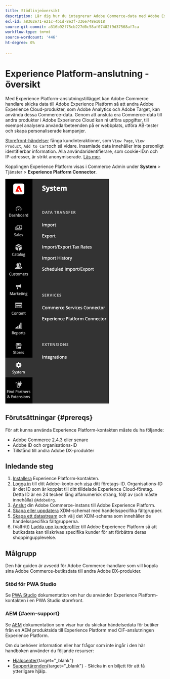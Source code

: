 ```yaml
---
title: Stödlinjeöversikt
description: Lär dig hur du integrerar Adobe Commerce-data med Adobe Experience Platform via Experience Platform-kontakten.
exl-id: a8362e71-e21c-4b1d-8e3f-336e748e1018
source-git-commit: a316b92f75cb227d0c58af07482f9d37568af7ca
workflow-type: tm+mt
source-wordcount: '446'
ht-degree: 0%

---
```


# Experience Platform-anslutning - översikt

Med Experience Platform-anslutningstillägget kan Adobe Commerce handlare skicka data till Adobe Experience Platform så att andra Adobe Experience Cloud-produkter, som Adobe Analytics och Adobe Target, kan använda dessa Commerce-data. Genom att ansluta era Commerce-data till andra produkter i Adobe Experience Cloud kan ni utföra uppgifter, till exempel analysera användarbeteenden på er webbplats, utföra AB-tester och skapa personaliserade kampanjer.

[Storefront-händelser](events.md) fånga kundinteraktioner, som `View Page`, `View Product`, `Add to Cart`och så vidare. Insamlade data innehåller inte personligt identifierbar information. Alla användaridentifierare, som cookie-ID:n och IP-adresser, är strikt anonymiserade. [Läs mer](https://www.adobe.com/privacy/experience-cloud.html).

Kopplingen Experience Platform visas i Commerce Admin under **System** > Tjänster > **Experience Platform Connector**.

![Administratörsvy för tillägget Experience Platform](assets/epc-adminui.png)

## Förutsättningar {#prereqs}

För att kunna använda Experience Platform-kontakten måste du ha följande:

- Adobe Commerce 2.4.3 eller senare
- Adobe ID och organisations-ID
- Tillstånd till andra Adobe DX-produkter

## Inledande steg

1. [Installera](install.md) Experience Platform-kontakten.
1. [Logga in](https://helpx.adobe.com/manage-account/using/access-adobe-id-account.html) till ditt Adobe-konto och [visa](https://experienceleague.adobe.com/docs/core-services/interface/administration/organizations.html?lang=en#concept_EA8AEE5B02CF46ACBDAD6A8508646255) ditt företags-ID. Organisations-ID är det ID som är kopplat till ditt tilldelade Experience Cloud-företag. Detta ID är en 24 tecken lång alfanumerisk sträng, följt av (och måste innehålla) `@AdobeOrg`.
1. [Anslut](connect-data.md) din Adobe Commerce-instans till Adobe Experience Platform.
1. [Skapa eller uppdatera](update-xdm.md) XDM-schemat med handelsspecifika fältgrupper.
1. [Skapa ett datastream](https://experienceleague.adobe.com/docs/experience-platform/edge/datastreams/overview.html?lang=en) och välj det XDM-schema som innehåller de handelsspecifika fältgrupperna.
1. (Valfritt) [Ladda upp kundprofiler](profile.md) till Adobe Experience Platform så att butiksdata kan tillskrivas specifika kunder för att förbättra deras shoppingupplevelse.

## Målgrupp

Den här guiden är avsedd för Adobe Commerce-handlare som vill koppla sina Adobe Commerce-butiksdata till andra Adobe DX-produkter.

### Stöd för PWA Studio

Se [PWA Studio](https://developer.adobe.com/commerce/pwa-studio/integrations/adobe-commerce/aep/) dokumentation om hur du använder Experience Platform-kontakten i en PWA Studio storefront.

### AEM {#aem-support}

Se [AEM](https://experienceleague.adobe.com/docs/experience-manager-cloud-service/content/content-and-commerce/integrations/aep.html) dokumentation som visar hur du skickar händelsedata för butiker från en AEM produktsida till Experience Platform med CIF-anslutningen Experience Platform.

Om du behöver information eller har frågor som inte ingår i den här handboken använder du följande resurser:

- [Hjälpcenter](https://experienceleague.adobe.com/docs/commerce-knowledge-base/kb/overview.html){target=&quot;_blank&quot;}
- [Supportärenden](https://experienceleague.adobe.com/docs/commerce-knowledge-base/kb/help-center-guide/magento-help-center-user-guide.html#submit-ticket){target=&quot;_blank&quot;} - Skicka in en biljett för att få ytterligare hjälp.
